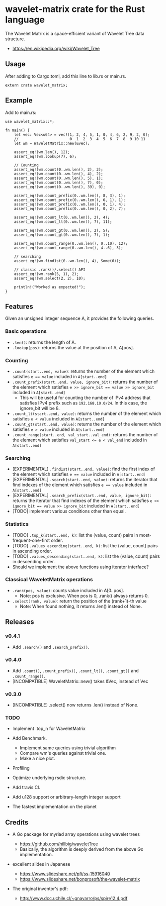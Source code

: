 # wavelet-matrix crate for the Rust language

The Wavelet Matrix is a space-efficient variant of Wavelet Tree data structure.
- https://en.wikipedia.org/wiki/Wavelet_Tree

## Usage

After adding to Cargo.toml, add this line to lib.rs or main.rs.
```
extern crate wavelet_matrix;
```

## Example

Add to main.rs:
```
use wavelet_matrix::*;

fn main() {
    let vec: Vec<u64> = vec![1, 2, 4, 5, 1, 0, 4, 6, 2, 9, 2, 0];
    //                       0  1  2  3  4  5  6  7  8  9 10 11
    let wm = WaveletMatrix::new(&vec);

    assert_eq!(wm.len(), 12);
    assert_eq!(wm.lookup(7), 6);

    // Counting
    assert_eq!(wm.count(0..wm.len(), 2), 3);
    assert_eq!(wm.count(0..wm.len(), 4), 2);
    assert_eq!(wm.count(0..wm.len(), 5), 1);
    assert_eq!(wm.count(0..wm.len(), 7), 0);
    assert_eq!(wm.count(0..wm.len(), 39), 0);

    assert_eq!(wm.count_prefix(0..wm.len(), 8, 3), 1);
    assert_eq!(wm.count_prefix(0..wm.len(), 6, 1), 1);
    assert_eq!(wm.count_prefix(0..wm.len(), 0, 1), 4);
    assert_eq!(wm.count_prefix(0..wm.len(), 0, 2), 7);

    assert_eq!(wm.count_lt(0..wm.len(), 2), 4);
    assert_eq!(wm.count_lt(0..wm.len(), 7), 11);

    assert_eq!(wm.count_gt(0..wm.len(), 2), 5);
    assert_eq!(wm.count_gt(0..wm.len(), 7), 1);

    assert_eq!(wm.count_range(0..wm.len(), 0..10), 12);
    assert_eq!(wm.count_range(0..wm.len(), 4..6), 3);

    // searching
    assert_eq!(wm.find1st(0..wm.len(), 4), Some(6));

    // classic .rank()/.select() API
    assert_eq!(wm.rank(5, 1), 2);
    assert_eq!(wm.select(2, 2), 10);

    println!("Worked as expected!");
}
```

## Features

Given an unsigned integer sequence A, it provides the following queries.

### Basic operations

- `.len()`: returns the length of A.
- `.lookup(pos)`: returns the value at the position of A, A[pos].

### Counting

- `.count(start..end, value)`: returns the number of the element which satisfies `e == value` included in `A[start..end]`
- `.count_prefix(start..end, value, ignore_bit)`: returns the number of the element which satisfies `e >> ignore_bit == value >> ignore_bit` included in `A[start..end]`
  - This will be useful for counting the number of IPv4 address that satisfies IPv4 prefix such as `192.168.10.0/24`. In this case, the ignore_bit will be 8.
- `.count_lt(start..end, value)`: returns the number of the element which satisfies `e < value` included in `A[start..end]`
- `.count_gt(start..end, value)`: returns the number of the element which satisfies `e > value` included in `A[start..end]`
- `.count_range(start..end, val_start..val_end)`: returns the number of the element which satisfies `val_start <= e < val_end` included in `A[start..end]`

### Searching

- [EXPERIMENTAL] `.find1st(start..end, value)`: find the first index of the element which satisfies `e == value` included in `A[start..end]`
- [EXPERIMENTAL] `.search(start..end, value)`: returns the iterator that find indexes of the element which satisfies `e == value` included in `A[start..end]`
- [EXPERIMENTAL] `.search_prefix(start..end, value, ignore_bit)`: returns the iterator that find indexes of the element which satisfies `e >> ignore_bit == value >> ignore_bit` included in `A[start..end]`
- [TODO] implement various conditions other than equal.

### Statistics

- [TODO] `.top_k(start..end, k)`: list the (value, count) pairs in most-frequent-one-first order.
- [TODO] `.values_ascending(start..end, k)`: list the (value, count) pairs in ascending order.
- [TODO] `.values_descending(start..end, k)`: list the (value, count) pairs in descending order.
- Should we implement the above functions using iterator interface?

### Classical WaveletMatrix operations

- `.rank(pos, value)`: counts value included in A[0..pos]. 
  - Note: pos is exclusive. When pos is 0, .rank() always returns 0.
- `.select(rank, value)`: return the position of the (rank+1)-th value
  - Note: When found nothing, it returns .len() instead of None.

## Releases 

### v0.4.1
- Add `.search()` and `.search_prefix()`.

### v0.4.0
- Add `.count()`, `.count_prefix()`, `.count_lt()`, `.count_gt()` and `.count_range()`.
- [INCOMPATIBLE] WaveletMatrix::new() takes &Vec<u64>, instead of Vec<u64>

### v0.3.0
- [INCOMPATIBLE] .select() now returns .len() instead of None.

### TODO

- Implement .top_n for WaveletMatrix
- Add Benchmark.
  - Implement same queries using trivial algorithm
  - Compare wm's queries against trivial one.
  - Make a nice plot.
- Profiling
- Optimize underlying rsdic structure.
- Add travis CI.
- Add u128 support or arbitrary-length integer support

- The fastest implementation on the planet 

## Credits

- A Go package for myriad array operations using wavelet trees
  - https://github.com/hillbig/waveletTree
  - Basically, the algorithm is deeply derived from the above Go implementation.

- excellent slides in Japanese
  - https://www.slideshare.net/pfi/ss-15916040
  - https://www.slideshare.net/bonprosoft/the-wavelet-matrix

- The original inventor's pdf:
  - http://www.dcc.uchile.cl/~gnavarro/ps/spire12.4.pdf
